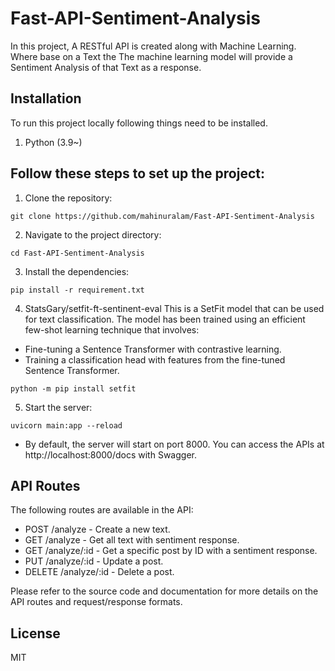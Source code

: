 # Fast-API-Sentiment-Analysis

In this project, A RESTful API is created along with Machine Learning. Where base on a Text the
The machine learning model will provide a Sentiment Analysis of that Text as a response.

## Installation

To run this project locally following things need to be installed.

1. Python (3.9~)

## Follow these steps to set up the project:

1. Clone the repository:

```
git clone https://github.com/mahinuralam/Fast-API-Sentiment-Analysis
```

2. Navigate to the project directory:

```
cd Fast-API-Sentiment-Analysis
```

3. Install the dependencies:

```
pip install -r requirement.txt
```

4. StatsGary/setfit-ft-sentinent-eval
   This is a SetFit model that can be used for text classification.
   The model has been trained using an efficient few-shot learning technique that involves:

- Fine-tuning a Sentence Transformer with contrastive learning.
- Training a classification head with features from the fine-tuned Sentence Transformer.

```
python -m pip install setfit
```

5. Start the server:

```
uvicorn main:app --reload
```

- By default, the server will start on port 8000. You can access the APIs at http://localhost:8000/docs with Swagger.

## API Routes

The following routes are available in the API:

- POST /analyze - Create a new text.
- GET /analyze - Get all text with sentiment response.
- GET /analyze/:id - Get a specific post by ID with a sentiment response.
- PUT /analyze/:id - Update a post.
- DELETE /analyze/:id - Delete a post.

Please refer to the source code and documentation for more details on the API routes and request/response formats.

## License

MIT
